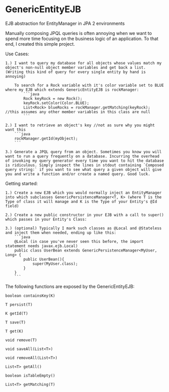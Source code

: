 # GenericEntityEJB
EJB abstraction for EntityManager in JPA 2 environments

Manually composing JPQL queries is often annoying when we want to spend more time focusing on the business logic of an application. To that end, I created this simple project.

Use Cases:

	1.) I want to query my database for all objects whose values match my object's non-null object member variables and get back a list. (Writing this kind of query for every single entity by hand is annoying)

		To search for a Rock variable with it's color variable set to BLUE where my EJB which extends GenericEntityEJB is rockManager:
			```java
			Rock keyRock = new Rock();
			keyRock.setColor(Color.BLUE);
			List<Rock> blueRocks = rockManager.getMatching(keyRock); //this assumes any other member variables in this class are null
			```

	2.) I want to retrieve an object's key //not as sure why you might want this
		```java
		rockManager.getId(myObject);
		```

	3.) Generate a JPQL query from an object. Sometimes you know you will want to run a query frequently on a database. Incurring the overhead of invoking my query generator every time you want to hit the database is ridiculous. Simply inspect the lines in stdout containing `Composed query string:` if you want to see what query a given object will give you and write a function and/or create a named query. Good luck.

Getting started:

	1.) Create a new EJB which you would normally inject an EntityManager into which subclasses GenericPersistenceManager<T, K> (where T is the Type of class it will manage and K is the Type of your Entity's @Id field)

	2.) Create a new public constructor in your EJB with a call to super() which passes in your Entity's Class:

	3.) (optional) Typically I mark such classes as @Local and @Stateless and inject them when needed, ending up like this:
		```java
		@Local (in case you've never seen this before, the import statement needs javax.ejb.Local)
		public class UserBean extends GenericPersistenceManager<MyUser, Long> {
			public UserBean(){
				super(MyUser.class);
			}
		}
		```

The following functions are exposed by the GenericEntityEJB:

	boolean containsKey(K)

	T persist(T)

	K getId(T)

	T save(T)

	T get(K)

	void remove(T)

	void saveAll(List<T>)

	void removeAll(List<T>)

	List<T> getAll()

	boolean isTableEmpty()

	List<T> getMatching(T)
	
